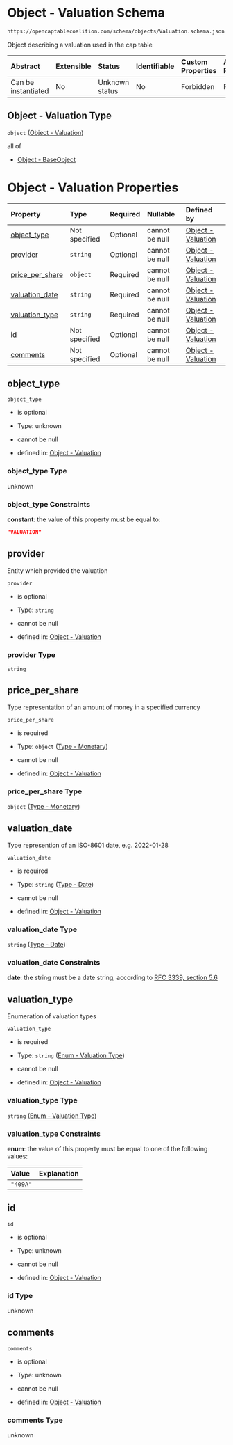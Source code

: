 # Object - Valuation Schema

```txt
https://opencaptablecoalition.com/schema/objects/Valuation.schema.json
```

Object describing a valuation used in the cap table

| Abstract            | Extensible | Status         | Identifiable | Custom Properties | Additional Properties | Access Restrictions | Defined In                                                                                 |
| :------------------ | :--------- | :------------- | :----------- | :---------------- | :-------------------- | :------------------ | :----------------------------------------------------------------------------------------- |
| Can be instantiated | No         | Unknown status | No           | Forbidden         | Forbidden             | none                | [Valuation.schema.json](../../schema/objects/Valuation.schema.json "open original schema") |

## Object - Valuation Type

`object` ([Object - Valuation](valuation.md))

all of

*   [Object - BaseObject](issuer-allof-object---baseobject.md "check type definition")

# Object - Valuation Properties

| Property                            | Type          | Required | Nullable       | Defined by                                                                                                                                                                                    |
| :---------------------------------- | :------------ | :------- | :------------- | :-------------------------------------------------------------------------------------------------------------------------------------------------------------------------------------------- |
| [object_type](#object_type)         | Not specified | Optional | cannot be null | [Object - Valuation](valuation-properties-object_type.md "https://opencaptablecoalition.com/schema/objects/Valuation.schema.json#/properties/object_type")                                    |
| [provider](#provider)               | `string`      | Optional | cannot be null | [Object - Valuation](valuation-properties-provider.md "https://opencaptablecoalition.com/schema/objects/Valuation.schema.json#/properties/provider")                                          |
| [price_per_share](#price_per_share) | `object`      | Required | cannot be null | [Object - Valuation](basetransfer-properties-type---monetary.md "https://opencaptablecoalition.com/schema/types/Monetary.schema.json#/properties/price_per_share")                            |
| [valuation_date](#valuation_date)   | `string`      | Required | cannot be null | [Object - Valuation](eventdrivenvestingcondition-properties-event_occurred-oneof-type---date.md "https://opencaptablecoalition.com/schema/types/Date.schema.json#/properties/valuation_date") |
| [valuation_type](#valuation_type)   | `string`      | Required | cannot be null | [Object - Valuation](valuation-properties-enum---valuation-type.md "https://opencaptablecoalition.com/schema/enums/ValuationType.schema.json#/properties/valuation_type")                     |
| [id](#id)                           | Not specified | Optional | cannot be null | [Object - Valuation](valuation-properties-id.md "https://opencaptablecoalition.com/schema/objects/Valuation.schema.json#/properties/id")                                                      |
| [comments](#comments)               | Not specified | Optional | cannot be null | [Object - Valuation](valuation-properties-comments.md "https://opencaptablecoalition.com/schema/objects/Valuation.schema.json#/properties/comments")                                          |

## object_type



`object_type`

*   is optional

*   Type: unknown

*   cannot be null

*   defined in: [Object - Valuation](valuation-properties-object_type.md "https://opencaptablecoalition.com/schema/objects/Valuation.schema.json#/properties/object_type")

### object_type Type

unknown

### object_type Constraints

**constant**: the value of this property must be equal to:

```json
"VALUATION"
```

## provider

Entity which provided the valuation

`provider`

*   is optional

*   Type: `string`

*   cannot be null

*   defined in: [Object - Valuation](valuation-properties-provider.md "https://opencaptablecoalition.com/schema/objects/Valuation.schema.json#/properties/provider")

### provider Type

`string`

## price_per_share

Type representation of an amount of money in a specified currency

`price_per_share`

*   is required

*   Type: `object` ([Type - Monetary](basetransfer-properties-type---monetary.md))

*   cannot be null

*   defined in: [Object - Valuation](basetransfer-properties-type---monetary.md "https://opencaptablecoalition.com/schema/types/Monetary.schema.json#/properties/price_per_share")

### price_per_share Type

`object` ([Type - Monetary](basetransfer-properties-type---monetary.md))

## valuation_date

Type represention of an ISO-8601 date, e.g. 2022-01-28

`valuation_date`

*   is required

*   Type: `string` ([Type - Date](eventdrivenvestingcondition-properties-event_occurred-oneof-type---date.md))

*   cannot be null

*   defined in: [Object - Valuation](eventdrivenvestingcondition-properties-event_occurred-oneof-type---date.md "https://opencaptablecoalition.com/schema/types/Date.schema.json#/properties/valuation_date")

### valuation_date Type

`string` ([Type - Date](eventdrivenvestingcondition-properties-event_occurred-oneof-type---date.md))

### valuation_date Constraints

**date**: the string must be a date string, according to [RFC 3339, section 5.6](https://tools.ietf.org/html/rfc3339 "check the specification")

## valuation_type

Enumeration of valuation types

`valuation_type`

*   is required

*   Type: `string` ([Enum - Valuation Type](valuation-properties-enum---valuation-type.md))

*   cannot be null

*   defined in: [Object - Valuation](valuation-properties-enum---valuation-type.md "https://opencaptablecoalition.com/schema/enums/ValuationType.schema.json#/properties/valuation_type")

### valuation_type Type

`string` ([Enum - Valuation Type](valuation-properties-enum---valuation-type.md))

### valuation_type Constraints

**enum**: the value of this property must be equal to one of the following values:

| Value    | Explanation |
| :------- | :---------- |
| `"409A"` |             |

## id



`id`

*   is optional

*   Type: unknown

*   cannot be null

*   defined in: [Object - Valuation](valuation-properties-id.md "https://opencaptablecoalition.com/schema/objects/Valuation.schema.json#/properties/id")

### id Type

unknown

## comments



`comments`

*   is optional

*   Type: unknown

*   cannot be null

*   defined in: [Object - Valuation](valuation-properties-comments.md "https://opencaptablecoalition.com/schema/objects/Valuation.schema.json#/properties/comments")

### comments Type

unknown
